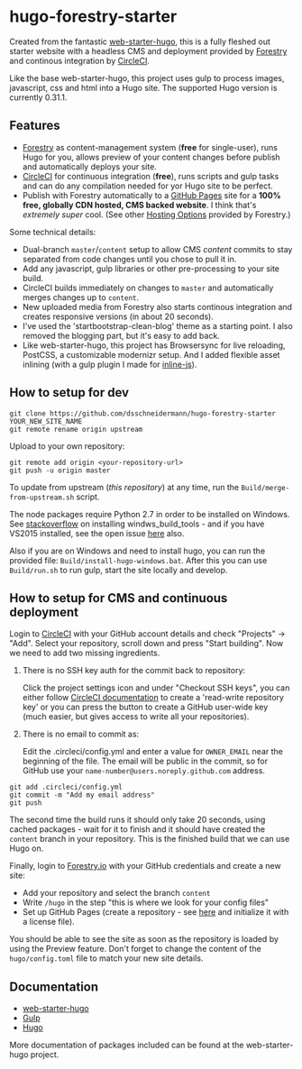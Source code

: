 # hugo-forestry-starter
Created from the fantastic [web-starter-hugo](https://github.com/adrinux/web-starter-hugo), this is a fully fleshed out starter website with a headless CMS and deployment provided by [Forestry](https://forestry.io) and continous integration by [CircleCI](https://circleci.com).

Like the base web-starter-hugo, this project uses gulp to process images, javascript, css and html into a Hugo site. The supported Hugo version is currently 0.31.1.

## Features
- [Forestry](https://forestry.io) as content-management system (**free** for single-user), runs Hugo for you, allows preview of your content changes before publish and automatically deploys your site.
- [CircleCI](https://circleci.com) for continuous integration (**free**), runs scripts and gulp tasks and can do any compilation needed for yor Hugo site to be perfect.
- Publish with Forestry automatically to a [GitHub Pages](https://pages.github.com) site for a **100% free, globally CDN hosted, CMS backed website**. I think that's *extremely super* cool. (See other [Hosting Options](https://forestry.io/docs/hosting/) provided by Forestry.)

Some technical details:
- Dual-branch ```master```/```content``` setup to allow CMS *content* commits to stay separated from code changes until you chose to pull it in.
- Add any javascript, gulp libraries or other pre-processing to your site build.
- CircleCI builds immediately on changes to ```master``` and automatically merges changes up to ```content```.
- New uploaded media from Forestry also starts continous integration and creates responsive versions (in about 20 seconds).
- I've used the 'startbootstrap-clean-blog' theme as a starting point. I also removed the blogging part, but it's easy to add back.
- Like web-starter-hugo, this project has Browsersync for live reloading, PostCSS, a customizable modernizr setup. And I added flexible asset inlining (with a gulp plugin I made for [inline-js](https://www.npmjs.com/package/inline-js)).

## How to setup for dev
```
git clone https://github.com/dsschneidermann/hugo-forestry-starter YOUR_NEW_SITE_NAME
git remote rename origin upstream
```

Upload to your own repository:
```
git remote add origin <your-repository-url>
git push -u origin master
```
To update from upstream (_this repository_) at any time, run the ```Build/merge-from-upstream.sh``` script.

The node packages require Python 2.7 in order to be installed on Windows. See [stackoverflow](https://stackoverflow.com/questions/15126050/running-python-on-windows-for-node-js-dependencies#39648550) on installing windws_build_tools - and if you have VS2015 installed, see the open issue [here](https://github.com/felixrieseberg/windows-build-tools/issues/9) also.

Also if you are on Windows and need to install hugo, you can run the provided file: ```Build/install-hugo-windows.bat```. After this you can use ```Build/run.sh``` to run gulp, start the site locally and develop. 

## How to setup for CMS and continuous deployment

Login to [CircleCI](https://circleci.com) with your GitHub account details and check "Projects" -> "Add". Select your repository, scroll down and press "Start building". Now we need to add two missing ingredients.

1) There is no SSH key auth for the commit back to repository:

    Click the project settings icon and under "Checkout SSH keys", you can either follow [CircleCI documentation](https://circleci.com/docs/1.0/adding-read-write-deployment-key/) to create a 'read-write repository key' or you can press the button to create a GitHub user-wide key (much easier, but gives access to write all your repositories).

2) There is no email to commit as:

    Edit the .circleci/config.yml and enter a value for ```OWNER_EMAIL``` near the beginning of the file. The email will be public in the commit, so for GitHub use your ```name-number@users.noreply.github.com``` address.

```
git add .circleci/config.yml
git commit -m "Add my email address"
git push
```

The second time the build runs it should only take 20 seconds, using cached packages - wait for it to finish and it should have created the ```content``` branch in your repository. This is the finished build that we can use Hugo on.

Finally, login to [Forestry.io](https://forestry.io) with your GitHub credentials and create a new site:
- Add your repository and select the branch ```content```
- Write ```/hugo``` in the step "this is where we look for your config files"
- Set up GitHub Pages (create a repository - see [here](https://pages.github.com/#user-site) and initialize it with a license file).

You should be able to see the site as soon as the repository is loaded by using the Preview feature. Don't forget to change the content of the ```hugo/config.toml``` file to match your new site details.

## Documentation
- [web-starter-hugo](https://github.com/adrinux/web-starter-hugo)
- [Gulp](https://github.com/gulpjs/gulp/tree/master/docs)
- [Hugo](https://gohugo.io/overview/introduction/)

More documentation of packages included can be found at the web-starter-hugo project.
